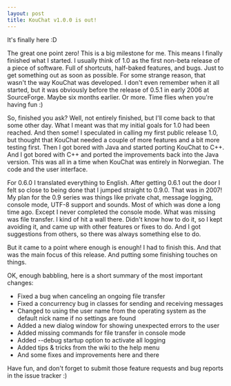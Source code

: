```yaml
---
layout: post
title: KouChat v1.0.0 is out!
---
```


It's finally here :D

The great one point zero! This is a big milestone for me. This means I finally finished what I started. I usually think of 1.0 as the first non-beta release of a piece of software. Full of shortcuts, half-baked features, and bugs. Just to get something out as soon as possible. For some strange reason, that wasn't the way KouChat was developed. I don't even remember when it all started, but it was obviously before the release of 0.5.1 in early 2006 at SourceForge. Maybe six months earlier. Or more. Time flies when you're having fun :)

So, finished you ask? Well, not entirely finished, but I'll come back to that some other day. What I meant was that my initial goals for 1.0 had been reached. And then some! I speculated in calling my first public release 1.0, but thought that KouChat needed a couple of more features and a bit more testing first. Then I got bored with Java and started porting KouChat to C++. And I got bored with C++ and ported the improvements back into the Java version. This was all in a time when KouChat was entirely in Norwegian. The code and the user interface.

For 0.6.0 I translated everything to English. After getting 0.6.1 out the door I felt so close to being done that I jumped straight to 0.9.0. That was in 2007! My plan for the 0.9 series was things like private chat, message logging, console mode, UTF-8 support and sounds. Most of which was done a long time ago. Except I never completed the console mode. What was missing was file transfer. I kind of hit a wall there. Didn't know how to do it, so I kept avoiding it, and came up with other features or fixes to do. And I got suggestions from others, so there was always something else to do.

But it came to a point where enough is enough! I had to finish this. And that was the main focus of this release. And putting some finishing touches on things.

OK, enough babbling, here is a short summary of the most important changes:

* Fixed a bug when canceling an ongoing file transfer
* Fixed a concurrency bug in classes for sending and receiving messages
* Changed to using the user name from the operating system as the default nick name if no settings are found
* Added a new dialog window for showing unexpected errors to the user
* Added missing commands for file transfer in console mode
* Added --debug startup option to activate all logging
* Added tips & tricks from the wiki to the help menu
* And some fixes and improvements here and there

Have fun, and don't forget to submit those feature requests and bug reports in the issue tracker :)
